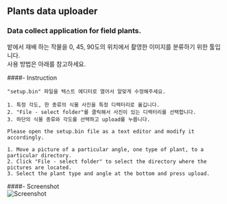 ## Plants data uploader  
### Data collect application for field plants.  

밭에서 재배 하는 작물을 0, 45, 90도의 위치에서 촬영한 이미지를 분류하기 위한 툴입니다.    
사용 방법은 아래를 참고하세요.


####- Instruction  
~~~
"setup.bin" 파일을 텍스트 에디터로 열어서 알맞게 수정해주세요.

1. 특정 각도, 한 종류의 식물 사진을 특정 디렉터리로 옮깁니다.
2. "File - select folder"를 클릭해서 사진이 있는 디렉터리를 선택합니다.
3. 하단의 식물 종류와 각도를 선택하고 upload를 누릅니다.

Please open the setup.bin file as a text editor and modify it accordingly.

1. Move a picture of a particular angle, one type of plant, to a particular directory.
2. Click "File - select folder" to select the directory where the pictures are located.
3. Select the plant type and angle at the bottom and press upload.
~~~  

####- Screenshot  
![Screenshot]('https://github.com/hololee/plants_data_uploader/blob/master/screen1.PNG?raw=true')
 
